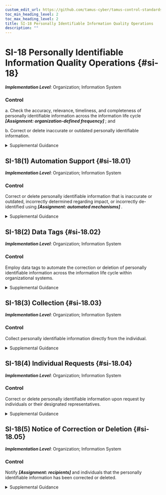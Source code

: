 ```yaml
---
custom_edit_url: https://github.com/tamus-cyber/tamus-control-standards/tree/main/content/tamus.edu/TAMUS_profile.xml
toc_min_heading_level: 2
toc_max_heading_level: 2
title: SI-18 Personally Identifiable Information Quality Operations
description: ""
---
```


# SI-18 Personally Identifiable Information Quality Operations {#si-18}

_**Implementation Level**_: Organization; Information System

### Control

a. Check the accuracy, relevance, timeliness, and completeness of personally identifiable information across the information life cycle <strong title="si-18_prm_1"> <em>[Assignment: organization-defined frequency]</em> </strong> ; and

b. Correct or delete inaccurate or outdated personally identifiable information.

<details>
  <summary>Supplemental Guidance</summary>

Personally identifiable information quality operations include the steps that organizations take to confirm the accuracy and relevance of personally identifiable information throughout the information life cycle. The information life cycle includes the creation, collection, use, processing, storage, maintenance, dissemination, disclosure, and disposal of personally identifiable information. Personally identifiable information quality operations include editing and validating addresses as they are collected or entered into systems using automated address verification look-up application programming interfaces. Checking personally identifiable information quality includes the tracking of updates or changes to data over time, which enables organizations to know how and what personally identifiable information was changed should erroneous information be identified. The measures taken to protect personally identifiable information quality are based on the nature and context of the personally identifiable information, how it is to be used, how it was obtained, and the potential de-identification methods employed. The measures taken to validate the accuracy of personally identifiable information used to make determinations about the rights, benefits, or privileges of individuals covered under federal programs may be more comprehensive than the measures used to validate personally identifiable information used for less sensitive purposes.

</details>

## SI-18(1) Automation Support {#si-18.01}

_**Implementation Level**_: Organization; Information System

### Control

Correct or delete personally identifiable information that is inaccurate or outdated, incorrectly determined regarding impact, or incorrectly de-identified using <strong title="si-18.01_odp"> <em>[Assignment: automated mechanisms]</em> </strong>.

<details>
  <summary>Supplemental Guidance</summary>

The use of automated mechanisms to improve data quality may inadvertently create privacy risks. Automated tools may connect to external or otherwise unrelated systems, and the matching of records between these systems may create linkages with unintended consequences. Organizations assess and document these risks in their privacy impact assessments and make determinations that are in alignment with their privacy program plans.

</details>

## SI-18(2) Data Tags {#si-18.02}

_**Implementation Level**_: Organization; Information System

### Control

Employ data tags to automate the correction or deletion of personally identifiable information across the information life cycle within organizational systems.

<details>
  <summary>Supplemental Guidance</summary>

Data tagging personally identifiable information includes tags that note processing permissions, authority to process, de-identification, impact level, information life cycle stage, and retention or last updated dates. Employing data tags for personally identifiable information can support the use of automation tools to correct or delete relevant personally identifiable information.

</details>

## SI-18(3) Collection {#si-18.03}

_**Implementation Level**_: Organization; Information System

### Control

Collect personally identifiable information directly from the individual.

<details>
  <summary>Supplemental Guidance</summary>

Individuals or their designated representatives can be sources of correct personally identifiable information. Organizations consider contextual factors that may incentivize individuals to provide correct data versus false data. Additional steps may be necessary to validate collected information based on the nature and context of the personally identifiable information, how it is to be used, and how it was obtained. The measures taken to validate the accuracy of personally identifiable information used to make determinations about the rights, benefits, or privileges of individuals under federal programs may be more comprehensive than the measures taken to validate less sensitive personally identifiable information.

</details>

## SI-18(4) Individual Requests {#si-18.04}

_**Implementation Level**_: Organization; Information System

### Control

Correct or delete personally identifiable information upon request by individuals or their designated representatives.

<details>
  <summary>Supplemental Guidance</summary>

Inaccurate personally identifiable information maintained by organizations may cause problems for individuals, especially in those business functions where inaccurate information may result in inappropriate decisions or the denial of benefits and services to individuals. Even correct information, in certain circumstances, can cause problems for individuals that outweigh the benefits of an organization maintaining the information. Organizations use discretion when determining if personally identifiable information is to be corrected or deleted based on the scope of requests, the changes sought, the impact of the changes, and laws, regulations, and policies. Organizational personnel consult with the senior agency official for privacy and legal counsel regarding appropriate instances of correction or deletion.

</details>

## SI-18(5) Notice of Correction or Deletion {#si-18.05}

_**Implementation Level**_: Organization; Information System

### Control

Notify <strong title="si-18.05_odp"> <em>[Assignment: recipients]</em> </strong> and individuals that the personally identifiable information has been corrected or deleted.

<details>
  <summary>Supplemental Guidance</summary>

When personally identifiable information is corrected or deleted, organizations take steps to ensure that all authorized recipients of such information, and the individual with whom the information is associated or their designated representatives, are informed of the corrected or deleted information.

</details>

